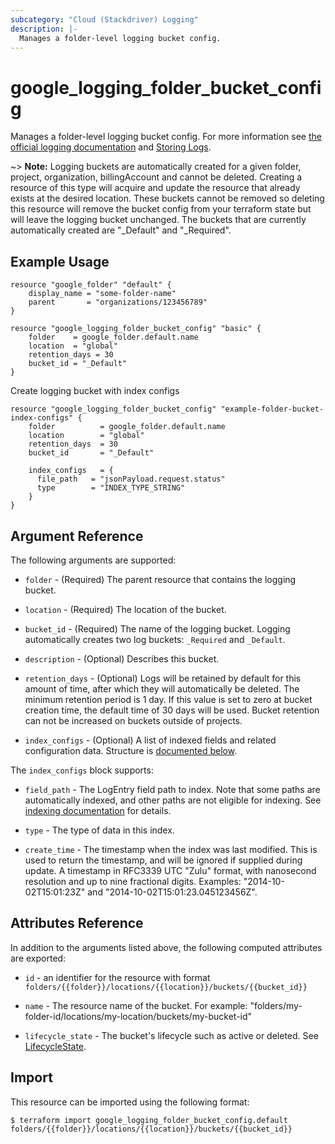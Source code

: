```yaml
---
subcategory: "Cloud (Stackdriver) Logging"
description: |-
  Manages a folder-level logging bucket config.
---
```


# google\_logging\_folder\_bucket\_config

Manages a folder-level logging bucket config. For more information see
[the official logging documentation](https://cloud.google.com/logging/docs/) and
[Storing Logs](https://cloud.google.com/logging/docs/storage).

~> **Note:** Logging buckets are automatically created for a given folder, project, organization, billingAccount and cannot be deleted. Creating a resource of this type will acquire and update the resource that already exists at the desired location. These buckets cannot be removed so deleting this resource will remove the bucket config from your terraform state but will leave the logging bucket unchanged. The buckets that are currently automatically created are "_Default" and "_Required".

## Example Usage

```hcl
resource "google_folder" "default" {
	display_name = "some-folder-name"
	parent       = "organizations/123456789"
}

resource "google_logging_folder_bucket_config" "basic" {
	folder    = google_folder.default.name
	location  = "global"
	retention_days = 30
	bucket_id = "_Default"
}
```

Create logging bucket with index configs

```hcl
resource "google_logging_folder_bucket_config" "example-folder-bucket-index-configs" {
	folder          = google_folder.default.name
	location        = "global"
	retention_days  = 30
	bucket_id       = "_Default"
	
	index_configs   = {
      file_path   = "jsonPayload.request.status"
      type        = "INDEX_TYPE_STRING"
    }
}
```

## Argument Reference

The following arguments are supported:

* `folder` - (Required) The parent resource that contains the logging bucket.

* `location` - (Required) The location of the bucket.

* `bucket_id` - (Required) The name of the logging bucket. Logging automatically creates two log buckets: `_Required` and `_Default`.

* `description` - (Optional) Describes this bucket.

* `retention_days` - (Optional) Logs will be retained by default for this amount of time, after which they will automatically be deleted. The minimum retention period is 1 day. If this value is set to zero at bucket creation time, the default time of 30 days will be used. Bucket retention can not be increased on buckets outside of projects.

* `index_configs` - (Optional) A list of indexed fields and related configuration data. Structure is [documented below](#nested_index_configs).

<a name="nested_index_configs"></a>The `index_configs` block supports:

* `field_path` - The LogEntry field path to index.
  Note that some paths are automatically indexed, and other paths are not eligible for indexing. See [indexing documentation]( https://cloud.google.com/logging/docs/view/advanced-queries#indexed-fields) for details.

* `type` - The type of data in this index.

* `create_time` - The timestamp when the index was last modified.
  This is used to return the timestamp, and will be ignored if supplied during update.
  A timestamp in RFC3339 UTC "Zulu" format, with nanosecond resolution and up to nine fractional digits. Examples: "2014-10-02T15:01:23Z" and "2014-10-02T15:01:23.045123456Z".

## Attributes Reference

In addition to the arguments listed above, the following computed attributes are
exported:

* `id` - an identifier for the resource with format `folders/{{folder}}/locations/{{location}}/buckets/{{bucket_id}}`

* `name` -  The resource name of the bucket. For example: "folders/my-folder-id/locations/my-location/buckets/my-bucket-id"

* `lifecycle_state` -  The bucket's lifecycle such as active or deleted. See [LifecycleState](https://cloud.google.com/logging/docs/reference/v2/rest/v2/billingAccounts.buckets#LogBucket.LifecycleState).

## Import

This resource can be imported using the following format:

```
$ terraform import google_logging_folder_bucket_config.default folders/{{folder}}/locations/{{location}}/buckets/{{bucket_id}}
```
